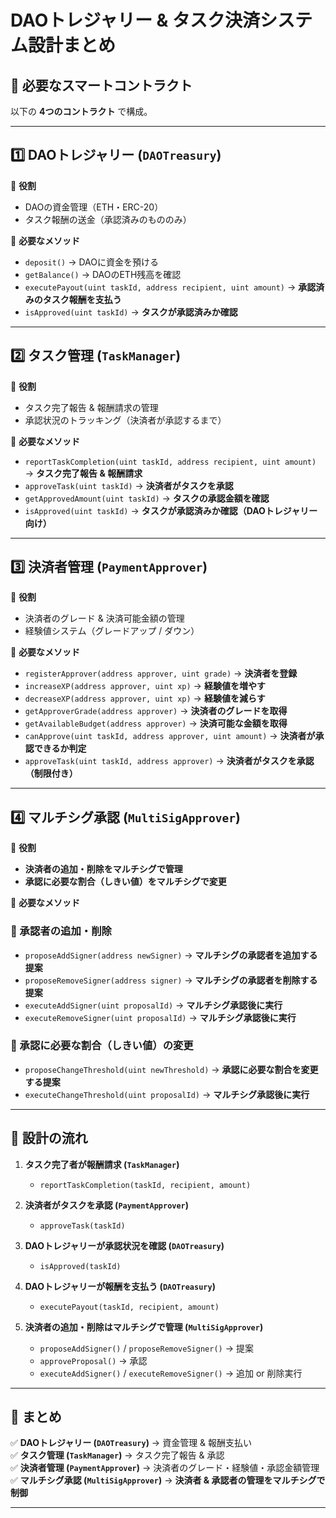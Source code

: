 # **DAOトレジャリー & タスク決済システム設計まとめ**

## **📌 必要なスマートコントラクト**
以下の **4つのコントラクト** で構成。

---

## **1️⃣ DAOトレジャリー (`DAOTreasury`)**
📌 **役割**  
- DAOの資金管理（ETH・ERC-20）
- タスク報酬の送金（承認済みのもののみ）

🔹 **必要なメソッド**
- `deposit()` → DAOに資金を預ける
- `getBalance()` → DAOのETH残高を確認
- `executePayout(uint taskId, address recipient, uint amount)` → **承認済みのタスク報酬を支払う**
- `isApproved(uint taskId)` → **タスクが承認済みか確認**

---

## **2️⃣ タスク管理 (`TaskManager`)**
📌 **役割**  
- タスク完了報告 & 報酬請求の管理
- 承認状況のトラッキング（決済者が承認するまで）

🔹 **必要なメソッド**
- `reportTaskCompletion(uint taskId, address recipient, uint amount)` → **タスク完了報告 & 報酬請求**
- `approveTask(uint taskId)` → **決済者がタスクを承認**
- `getApprovedAmount(uint taskId)` → **タスクの承認金額を確認**
- `isApproved(uint taskId)` → **タスクが承認済みか確認（DAOトレジャリー向け）**

---

## **3️⃣ 決済者管理 (`PaymentApprover`)**
📌 **役割**  
- 決済者のグレード & 決済可能金額の管理
- 経験値システム（グレードアップ / ダウン）

🔹 **必要なメソッド**
- `registerApprover(address approver, uint grade)` → **決済者を登録**
- `increaseXP(address approver, uint xp)` → **経験値を増やす**
- `decreaseXP(address approver, uint xp)` → **経験値を減らす**
- `getApproverGrade(address approver)` → **決済者のグレードを取得**
- `getAvailableBudget(address approver)` → **決済可能な金額を取得**
- `canApprove(uint taskId, address approver, uint amount)` → **決済者が承認できるか判定**
- `approveTask(uint taskId, address approver)` → **決済者がタスクを承認（制限付き）**

---

## **4️⃣ マルチシグ承認 (`MultiSigApprover`)**
📌 **役割**  
- **決済者の追加・削除をマルチシグで管理**
- **承認に必要な割合（しきい値）をマルチシグで変更**

🔹 **必要なメソッド**
### **🔹 承認者の追加・削除**
- `proposeAddSigner(address newSigner)` → **マルチシグの承認者を追加する提案**
- `proposeRemoveSigner(address signer)` → **マルチシグの承認者を削除する提案**
- `executeAddSigner(uint proposalId)` → **マルチシグ承認後に実行**
- `executeRemoveSigner(uint proposalId)` → **マルチシグ承認後に実行**

### **🔹 承認に必要な割合（しきい値）の変更**
- `proposeChangeThreshold(uint newThreshold)` → **承認に必要な割合を変更する提案**
- `executeChangeThreshold(uint proposalId)` → **マルチシグ承認後に実行**

---

## **📌 設計の流れ**
1. **タスク完了者が報酬請求 (`TaskManager`)**
   - `reportTaskCompletion(taskId, recipient, amount)`

2. **決済者がタスクを承認 (`PaymentApprover`)**
   - `approveTask(taskId)`

3. **DAOトレジャリーが承認状況を確認 (`DAOTreasury`)**
   - `isApproved(taskId)`

4. **DAOトレジャリーが報酬を支払う (`DAOTreasury`)**
   - `executePayout(taskId, recipient, amount)`

5. **決済者の追加・削除はマルチシグで管理 (`MultiSigApprover`)**
   - `proposeAddSigner()` / `proposeRemoveSigner()` → 提案
   - `approveProposal()` → 承認
   - `executeAddSigner()` / `executeRemoveSigner()` → 追加 or 削除実行

---

## **📌 まとめ**
✅ **DAOトレジャリー (`DAOTreasury`)** → 資金管理 & 報酬支払い  
✅ **タスク管理 (`TaskManager`)** → タスク完了報告 & 承認  
✅ **決済者管理 (`PaymentApprover`)** → 決済者のグレード・経験値・承認金額管理  
✅ **マルチシグ承認 (`MultiSigApprover`)** → **決済者 & 承認者の管理をマルチシグで制御**  

---

